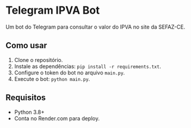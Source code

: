 # Telegram IPVA Bot

Um bot do Telegram para consultar o valor do IPVA no site da SEFAZ-CE.

## Como usar

1. Clone o repositório.
2. Instale as dependências: `pip install -r requirements.txt`.
3. Configure o token do bot no arquivo `main.py`.
4. Execute o bot: `python main.py`.

## Requisitos

- Python 3.8+
- Conta no Render.com para deploy.